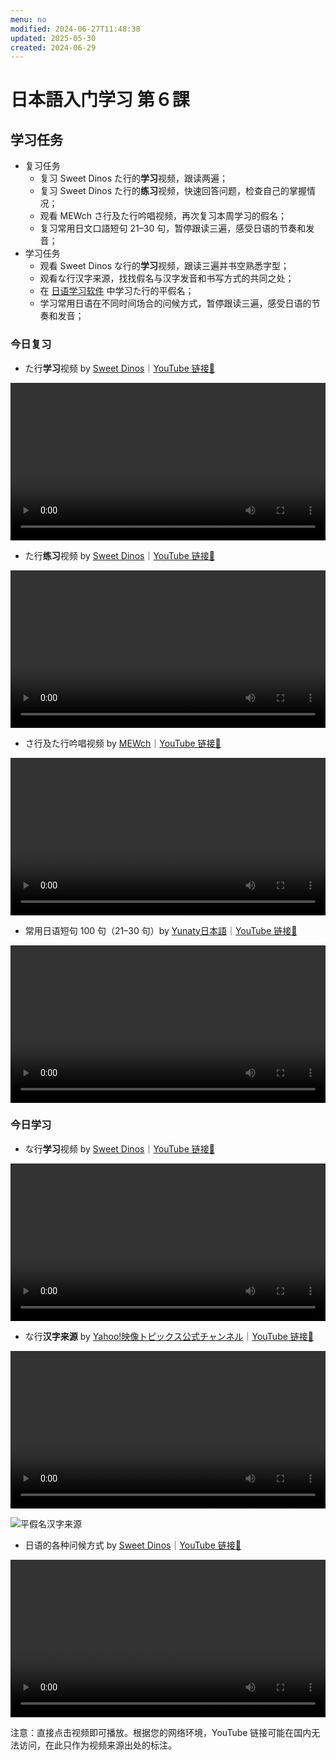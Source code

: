 ```yaml
---
menu: no
modified: 2024-06-27T11:48:38
updated: 2025-05-30
created: 2024-06-29
---
```


# 日本語入门学习 第６課

## 学习任务

- 复习任务
	- 复习 Sweet Dinos た行的**学习**视频，跟读两遍；
	- 复习 Sweet Dinos た行的**练习**视频，快速回答问题，检查自己的掌握情况；
	- 观看 MEWch さ行及た行吟唱视频，再次复习本周学习的假名；
	- 复习常用日文口語短句 21–30 句，暂停跟读三遍，感受日语的节奏和发音；
- 学习任务
	- 观看 Sweet Dinos な行的**学习**视频，跟读三遍并书空熟悉字型；
	- 观看な行汉字来源，找找假名与汉字发音和书写方式的共同之处；
	- 在 [日语学习软件](https://minielephant.net/beginner-japanese/#apps) 中学习た行的平假名；
	- 学习常用日语在不同时间场合的问候方式，暂停跟读三遍，感受日语的节奏和发音；

### 今日复习

- た行**学习**视频 by [Sweet Dinos](https://www.youtube.com/@SweetDinos/videos)｜[YouTube 链接🔗](https://youtu.be/FvEs8sOFlpQ?si=pt5jrXjtgIsq4hTi)

<video width="100%" height="auto" controls>
  <source src="https://mini-elephant-1318622621.cos.ap-chongqing.myqcloud.com/2024/06/27/learn-hiragana-alphabet-characters-lesson-4.mp4" type="video/mp4">
</video>

- た行**练习**视频 by [Sweet Dinos](https://www.youtube.com/@SweetDinos/videos)｜[YouTube 链接🔗](https://youtu.be/8dlKhsN90HM?si=yCVKaaqW4BGwXq_N)

<video width="100%" height="auto" controls>
  <source src="https://mini-elephant-1318622621.cos.ap-chongqing.myqcloud.com/2024/06/29/learn-hiragana-alphabet-characters-practice-4.mp4">
</video>

- さ行及た行吟唱视频 by [MEWch](https://www.youtube.com/@mewch3344)｜[YouTube 链接🔗](https://www.youtube.com/watch?v=dFSyQkx0B3c)

<video width="100%" height="auto" controls>
  <source src="https://mini-elephant-1318622621.cos.ap-chongqing.myqcloud.com/2024/07/03/japanese-hiragana-alphabet-song-sa-ta-row.mp4" type="video/mp4">
</video>

- 常用日语短句 100 句（21–30 句）by [Yunaty日本語](https://www.youtube.com/@yunaty7700)｜[YouTube 链接🔗](https://youtu.be/v22JJP1GBAI?si=pwQ8u15OKfqNQZpD)

<video width="100%" height="auto" controls>
  <source src="https://mini-elephant-1318622621.cos.ap-chongqing.myqcloud.com/2024/06/27/21-30-japanese-sentences.mp4" type="video/mp4">
</video>

### 今日学习

- な行**学习**视频 by [Sweet Dinos](https://www.youtube.com/@SweetDinos/videos)｜[YouTube 链接🔗](https://youtu.be/Wewz9QDOYhw?si=3Mba5losDLnJALjg)

<video width="100%" height="auto" controls>
  <source src="https://mini-elephant-1318622621.cos.ap-chongqing.myqcloud.com/2024/06/29/learn-hiragana-alphabet-characters-lesson-5.mp4" type="video/mp4">
</video>

- な行**汉字来源** by [Yahoo!映像トピックス公式チャンネル](https://www.youtube.com/@yahoo4559)｜[YouTube 链接🔗](https://youtu.be/ZIwFq4XnLCc?si=oXVW_7j2cYCcMAep)

<video width="100%" height="auto" controls>
  <source src="https://mini-elephant-1318622621.cos.ap-chongqing.myqcloud.com/2024/06/29/na-hiragana-kanji.mp4" type="video/mp4">
</video>

![平假名汉字来源](https://mini-elephant-1318622621.cos.ap-chongqing.myqcloud.com/2024/06/29/Hiragana_origin.svg)

- 日语的各种问候方式 by [Sweet Dinos](https://www.youtube.com/@SweetDinos/videos)｜[YouTube 链接🔗](https://youtu.be/MblKNliC6uc)

<video width="100%" height="auto" controls>
  <source src="https://mini-elephant-1318622621.cos.ap-chongqing.myqcloud.com/2024/06/29/japanese-greetings.mp4" type="video/mp4">
<track src="https://mini-elephant-1318622621.cos.ap-chongqing.myqcloud.com/2024/06/29/japanese-greetings.srt" kind="subtitles" srclang="cn" label="Chinese" />
</video>

<span class="caption">注意：直接点击视频即可播放。根据您的网络环境，YouTube 链接可能在国内无法访问，在此只作为视频来源出处的标注。</span>
